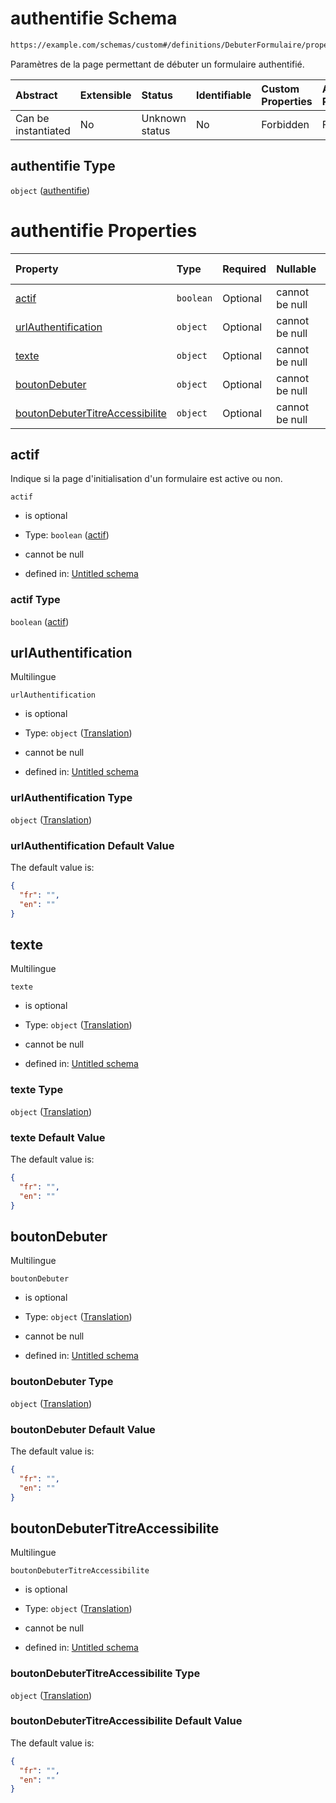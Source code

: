 # authentifie Schema

```txt
https://example.com/schemas/custom#/definitions/DebuterFormulaire/properties/authentifie
```

Paramètres de la page permettant de débuter un formulaire authentifié.

| Abstract            | Extensible | Status         | Identifiable | Custom Properties | Additional Properties | Access Restrictions | Defined In                                                                   |
| :------------------ | :--------- | :------------- | :----------- | :---------------- | :-------------------- | :------------------ | :--------------------------------------------------------------------------- |
| Can be instantiated | No         | Unknown status | No           | Forbidden         | Forbidden             | none                | [FRW.form.schema.json\*](../out/FRW.form.schema.json "open original schema") |

## authentifie Type

`object` ([authentifie](frw-definitions-debuterformulaire-properties-authentifie.md))

# authentifie Properties

| Property                                                            | Type      | Required | Nullable       | Defined by                                                                                                                                                                                                  |
| :------------------------------------------------------------------ | :-------- | :------- | :------------- | :---------------------------------------------------------------------------------------------------------------------------------------------------------------------------------------------------------- |
| [actif](#actif)                                                     | `boolean` | Optional | cannot be null | [Untitled schema](frw-definitions-debuterformulaire-properties-authentifie-properties-actif.md "https://example.com/schemas/custom#/definitions/DebuterFormulaire/properties/authentifie/properties/actif") |
| [urlAuthentification](#urlauthentification)                         | `object`  | Optional | cannot be null | [Untitled schema](frw-definitions-translation.md "https://example.com/schemas/custom#/definitions/DebuterFormulaire/properties/authentifie/properties/urlAuthentification")                                 |
| [texte](#texte)                                                     | `object`  | Optional | cannot be null | [Untitled schema](frw-definitions-translation.md "https://example.com/schemas/custom#/definitions/DebuterFormulaire/properties/authentifie/properties/texte")                                               |
| [boutonDebuter](#boutondebuter)                                     | `object`  | Optional | cannot be null | [Untitled schema](frw-definitions-translation.md "https://example.com/schemas/custom#/definitions/DebuterFormulaire/properties/authentifie/properties/boutonDebuter")                                       |
| [boutonDebuterTitreAccessibilite](#boutondebutertitreaccessibilite) | `object`  | Optional | cannot be null | [Untitled schema](frw-definitions-translation.md "https://example.com/schemas/custom#/definitions/DebuterFormulaire/properties/authentifie/properties/boutonDebuterTitreAccessibilite")                     |

## actif

Indique si la page d'initialisation d'un formulaire est active ou non.

`actif`

*   is optional

*   Type: `boolean` ([actif](frw-definitions-debuterformulaire-properties-authentifie-properties-actif.md))

*   cannot be null

*   defined in: [Untitled schema](frw-definitions-debuterformulaire-properties-authentifie-properties-actif.md "https://example.com/schemas/custom#/definitions/DebuterFormulaire/properties/authentifie/properties/actif")

### actif Type

`boolean` ([actif](frw-definitions-debuterformulaire-properties-authentifie-properties-actif.md))

## urlAuthentification

Multilingue

`urlAuthentification`

*   is optional

*   Type: `object` ([Translation](frw-definitions-translation.md))

*   cannot be null

*   defined in: [Untitled schema](frw-definitions-translation.md "https://example.com/schemas/custom#/definitions/DebuterFormulaire/properties/authentifie/properties/urlAuthentification")

### urlAuthentification Type

`object` ([Translation](frw-definitions-translation.md))

### urlAuthentification Default Value

The default value is:

```json
{
  "fr": "",
  "en": ""
}
```

## texte

Multilingue

`texte`

*   is optional

*   Type: `object` ([Translation](frw-definitions-translation.md))

*   cannot be null

*   defined in: [Untitled schema](frw-definitions-translation.md "https://example.com/schemas/custom#/definitions/DebuterFormulaire/properties/authentifie/properties/texte")

### texte Type

`object` ([Translation](frw-definitions-translation.md))

### texte Default Value

The default value is:

```json
{
  "fr": "",
  "en": ""
}
```

## boutonDebuter

Multilingue

`boutonDebuter`

*   is optional

*   Type: `object` ([Translation](frw-definitions-translation.md))

*   cannot be null

*   defined in: [Untitled schema](frw-definitions-translation.md "https://example.com/schemas/custom#/definitions/DebuterFormulaire/properties/authentifie/properties/boutonDebuter")

### boutonDebuter Type

`object` ([Translation](frw-definitions-translation.md))

### boutonDebuter Default Value

The default value is:

```json
{
  "fr": "",
  "en": ""
}
```

## boutonDebuterTitreAccessibilite

Multilingue

`boutonDebuterTitreAccessibilite`

*   is optional

*   Type: `object` ([Translation](frw-definitions-translation.md))

*   cannot be null

*   defined in: [Untitled schema](frw-definitions-translation.md "https://example.com/schemas/custom#/definitions/DebuterFormulaire/properties/authentifie/properties/boutonDebuterTitreAccessibilite")

### boutonDebuterTitreAccessibilite Type

`object` ([Translation](frw-definitions-translation.md))

### boutonDebuterTitreAccessibilite Default Value

The default value is:

```json
{
  "fr": "",
  "en": ""
}
```
